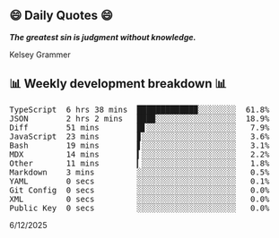 ## 😄 Daily Quotes 😄

_**The greatest sin is judgment without knowledge.**_

Kelsey Grammer



## 📊 Weekly development breakdown 📊

<pre>TypeScript  6 hrs 38 mins  ████████████▉░░░░░░░░  61.8%
JSON        2 hrs 2 mins   ███▉░░░░░░░░░░░░░░░░░  18.9%
Diff        51 mins        █▋░░░░░░░░░░░░░░░░░░░   7.9%
JavaScript  23 mins        ▊░░░░░░░░░░░░░░░░░░░░   3.6%
Bash        19 mins        ▋░░░░░░░░░░░░░░░░░░░░   3.1%
MDX         14 mins        ▍░░░░░░░░░░░░░░░░░░░░   2.2%
Other       11 mins        ▎░░░░░░░░░░░░░░░░░░░░   1.8%
Markdown    3 mins         ░░░░░░░░░░░░░░░░░░░░░   0.5%
YAML        0 secs         ░░░░░░░░░░░░░░░░░░░░░   0.1%
Git Config  0 secs         ░░░░░░░░░░░░░░░░░░░░░   0.0%
XML         0 secs         ░░░░░░░░░░░░░░░░░░░░░   0.0%
Public Key  0 secs         ░░░░░░░░░░░░░░░░░░░░░   0.0%</pre>

6/12/2025